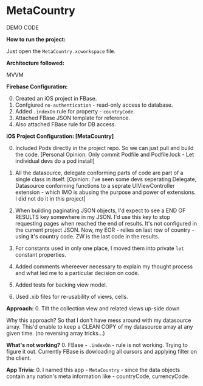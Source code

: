 # MetaCountry
DEMO CODE

**How to run the project:**

Just open the `MetaCountry.xcworkspace` file.

**Architecture followed:**

MVVM

**Firebase Configuration:**

0.	Created an iOS project in FBase.
1.	Confgiured `no-authentication` - read-only access to database.
2.	Added `.indexOn` rule for property - `countryCode`.
3.	Attached FBase JSON template for reference.
4.	Also attached FBase rule for DB access.

**iOS Project Configuration: [MetaCountry]**

0.	Included Pods directly in the project repo. So we can just pull and build the code.
	[Personal Opinion: Only commit Podfile and Podfile.lock - Let individual devs do a pod install]

1.	All the datasource, delegate conforming parts of code are part of a single class in itself.
	[Opinion: I've seen some devs seperating Delegate, Datasource conforming functions to a seprate UIViewController extension - which IMO is abusing the purpose and power of extensions. I did not do it in this project]

2.	When building paginating JSON objects, I'd expect to see a END OF RESULTS key somewhere in my JSON. I'd use this key to 	stop requesting pages when reached the end of results. It's not configured in the current project JSON. Now, my EOR - 		relies on last row of country - using it's country code. ZW is the last code in the results.

3.	For constants used in only one place, I moved them into private `let` constant properties.

4.	Added comments whereever necessary to explain my thought process and what led me to a particular decision on code.

5.	Added tests for backing view model.

6.	Used .xib files for re-usability of views, cells.

**Approach:**
0.	Tilt the collection view and related views up-side down

Why this approach?
So that I don't have mess around with my datasource array. This'd enable to keep a CLEAN COPY of my datasource array at any given time. (no reversing array tricks...)

**What's not working?**
0.	FBase - `.indexOn` - rule is not working. Trying to figure it out.
	Currently FBase is dowloading all cursors and applying filter on the client.

**App Trivia:**
0.	I named this app - `MetaCountry` - since the data objects contain any nation's meta information like - countryCode, 		currencyCode.
